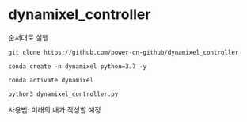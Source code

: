 # dynamixel_controller
순서대로 실행

```
git clone https://github.com/power-on-github/dynamixel_controller
```

```
conda create -n dynamixel python=3.7 -y
```

```
conda activate dynamixel
```

```
python3 dynamixel_controller.py
```

사용법: 미래의 내가 작성할 예정
